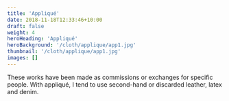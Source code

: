 ```yaml
---
title: 'Appliqué'
date: 2018-11-18T12:33:46+10:00
draft: false
weight: 4
heroHeading: 'Appliqué'
heroBackground: '/cloth/applique/app1.jpg'
thumbnail: '/cloth/applique/app1.jpg'
images: []
---
```


These works have been made as commissions or exchanges for specific people. With appliqué, I tend to use second-hand or discarded leather, latex and denim. 
